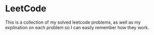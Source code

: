 # LeetCode

This is a collection of my solved leetcode problems, as well as my explination on each problem so I can easily remember how they work. 
